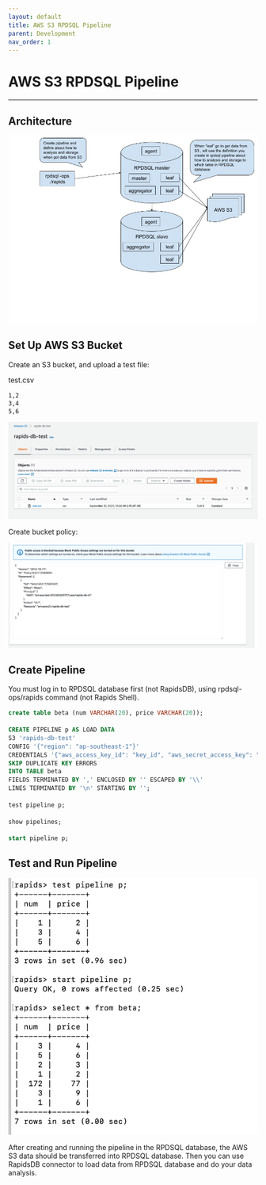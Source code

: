 ```yaml
---
layout: default
title: AWS S3 RPDSQL Pipeline
parent: Development
nav_order: 1
---
```


# AWS S3 RPDSQL Pipeline

---

## Architecture

![Branching](./s3-rpdsql-pipeline.jpg)

## Set Up AWS S3 Bucket

Create an S3 bucket, and upload a test file:

test.csv

```text 
1,2
3,4
5,6
```

![Branching](./create-s3-bucket.png)

Create bucket policy:

![Branching](./create-s3-bucket-policy.png)

## Create Pipeline

You must log in to RPDSQL database first (not RapidsDB), using rpdsql-ops/rapids command (not Rapids Shell).

```sql
create table beta (num VARCHAR(20), price VARCHAR(20));

CREATE PIPELINE p AS LOAD DATA
S3 'rapids-db-test'
CONFIG '{"region": "ap-southeast-1"}'
CREDENTIALS '{"aws_access_key_id": "key_id", "aws_secret_access_key": "secret_key"}'
SKIP DUPLICATE KEY ERRORS
INTO TABLE beta
FIELDS TERMINATED BY ',' ENCLOSED BY '' ESCAPED BY '\\'
LINES TERMINATED BY '\n' STARTING BY '';

test pipeline p;

show pipelines;

start pipeline p;

```

## Test and Run Pipeline

![Branching](./test-s3-pipeline.png)

After creating and running the pipeline in the RPDSQL database, the AWS S3 data should be transferred into RPDSQL database. Then you can use RapidsDB connector to load data from RPDSQL database and do your data analysis.
